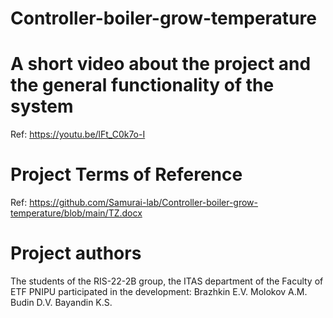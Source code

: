 # Controller-boiler-grow-temperature

# A short video about the project and the general functionality of the system
Ref: https://youtu.be/lFt_C0k7o-I

# Project Terms of Reference
Ref: https://github.com/Samurai-lab/Controller-boiler-grow-temperature/blob/main/TZ.docx

# Project authors
The students of the RIS-22-2B group, the ITAS department of the Faculty of ETF PNIPU participated in the development:
Brazhkin E.V.
Molokov A.M.
Budin D.V.
Bayandin K.S.
